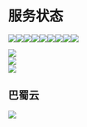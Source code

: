 # 服务状态
[![](https://img.shields.io/badge/-首页-333233?style=for-the-badge)](https://bashumiddleschool.github.io/2021Did/)![](https://img.shields.io/badge/--333233?style=for-the-badge)[![](https://img.shields.io/badge/-下载-333233?style=for-the-badge)](https://bashumiddleschool.github.io/2021Did/download)![](https://img.shields.io/badge/--333233?style=for-the-badge)[![](https://img.shields.io/badge/-%E4%B8%8A%E4%BC%A0-333233?style=for-the-badge)](https://bashumiddleschool.github.io/2021Did/upload)![](https://img.shields.io/badge/--333233?style=for-the-badge)[![](https://img.shields.io/badge/-Bashu%20Cloud-333233?style=for-the-badge)](https://bashumiddleschool.github.io/2021Did/bscloud/index)![](https://img.shields.io/badge/--333233?style=for-the-badge)[![](https://img.shields.io/badge/-%E6%94%AF%E6%8C%81-333233?style=for-the-badge)](https://bashumiddleschool.github.io/2021Did/support)    


![](https://img.shields.io/github/issues/bashumiddleschool/2021did?label=%E5%BB%BA%E8%AE%AE%E6%88%96%E5%8F%8D%E9%A6%88)   
![](https://img.shields.io/github/issues-pr/bashumiddleschool/2021did?label=%E6%96%87%E4%BB%B6%E5%AE%A1%E6%A0%B8%E9%98%9F%E5%88%97)    
![](https://img.shields.io/github/deployments/bashumiddleschool/2021did/github-pages?label=%E7%BD%91%E7%AB%99%E6%9C%80%E8%BF%91%E6%9B%B4%E6%96%B0)

## 巴蜀云
![](https://img.shields.io/badge/%E5%B7%B4%E8%9C%80%E4%BA%91App%20Store-%E6%AD%A3%E5%B8%B8-brightgreen)
